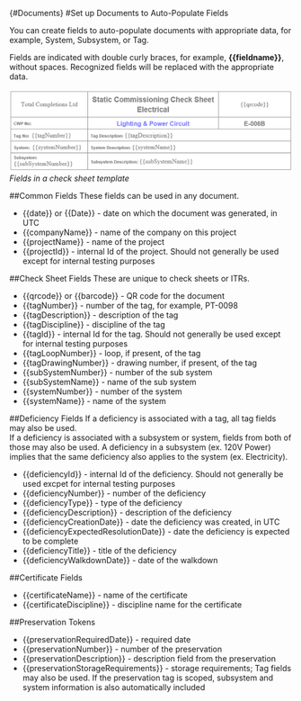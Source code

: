 {#Documents}
#Set up Documents to Auto-Populate Fields 

You can create fields to auto-populate documents with appropriate data, for example, System, Subsystem, or Tag.  

Fields are indicated with double curly braces, for example, **{{fieldname}}**, without spaces. Recognized fields will be replaced with the appropriate data.

![Sample fields in a check sheet](images\fieldexamples.png)  
*Fields in a check sheet template*

##Common Fields
These fields can be used in any document.

- {{date}} or {{Date}} - date on which the document was generated, in UTC
- {{companyName}} - name of the company on this project
- {{projectName}} - name of the project
- {{projectId}} - internal Id of the project. Should not generally be used except for internal testing purposes

##Check Sheet Fields
These are unique to check sheets or ITRs.

- {{qrcode}} or {{barcode}} - QR code for the document
- {{tagNumber}} - number of the tag, for example, PT-0098
- {{tagDescription}} - description of the tag
- {{tagDiscipline}} - discipline of the tag
- {{tagId}} - internal Id for the tag. Should not generally be used except for internal testing purposes
- {{tagLoopNumber}} - loop, if present, of the tag
- {{tagDrawingNumber}} - drawing number, if present, of the tag
- {{subSystemNumber}} - number of the sub system
- {{subSystemName}} - name of the sub system
- {{systemNumber}} - number of the system
- {{systemName}} - name of the system

##Deficiency Fields
If a deficiency is associated with a tag, all tag fields may also be used.  
If a deficiency is associated with a subsystem or system, fields from both of those may also be used. A deficiency in a subsystem (ex. 120V Power) implies that the same deficiency also applies to the system (ex. Electricity).

- {{deficiencyId}} - internal Id of the deficiency. Should not generally be used excpet for internal testing purposes
- {{deficiencyNumber}} - number of the deficiency
- {{deficiencyType}} - type of the deficiency
- {{deficiencyDescription}} - description of the deficiency
- {{deficiencyCreationDate}} - date the deficiency was created, in UTC
- {{deficiencyExpectedResolutionDate}} - date the deficiency is expected to be complete
- {{deficiencyTitle}} - title of the deficiency
- {{deficiencyWalkdownDate}} - date of the walkdown

##Certificate Fields

- {{certificateName}} - name of the certificate
- {{certificateDiscipline}} - discipline name for the certificate

##Preservation Tokens

- {{preservationRequiredDate}} - required date
- {{preservationNumber}} - number of the preservation
- {{preservationDescription}} - description field from the preservation
- {{preservationStorageRequirements}} - storage requirements; Tag fields may also be used. If the preservation tag is scoped, subsystem and system information is also automatically included
